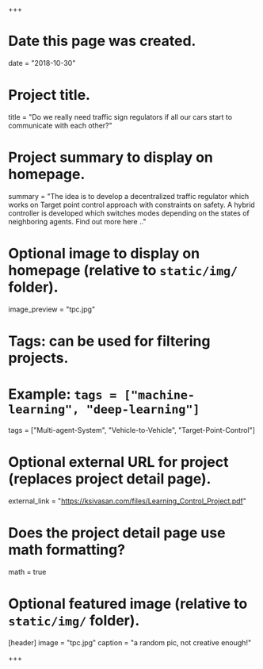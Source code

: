 +++
# Date this page was created.
date = "2018-10-30"

# Project title.
title = "Do we really need traffic sign regulators if all our cars start to communicate with each other?"

# Project summary to display on homepage.
summary = "The idea is to develop a decentralized traffic regulator which works on Target point control approach with constraints on safety. A hybrid controller is developed which switches modes depending on the states of neighboring agents. Find out more here .."

# Optional image to display on homepage (relative to `static/img/` folder).
image_preview = "tpc.jpg"

# Tags: can be used for filtering projects.
# Example: `tags = ["machine-learning", "deep-learning"]`
tags = ["Multi-agent-System", "Vehicle-to-Vehicle", "Target-Point-Control"]

# Optional external URL for project (replaces project detail page).
external_link = "https://ksivasan.com/files/Learning_Control_Project.pdf"

# Does the project detail page use math formatting?
math = true

# Optional featured image (relative to `static/img/` folder).
[header]
image = "tpc.jpg"
caption = "a random pic, not creative enough!"

+++
